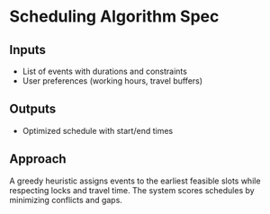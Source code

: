 # Scheduling Algorithm Spec

## Inputs
- List of events with durations and constraints
- User preferences (working hours, travel buffers)

## Outputs
- Optimized schedule with start/end times

## Approach
A greedy heuristic assigns events to the earliest feasible slots while respecting locks and travel time. The system scores schedules by minimizing conflicts and gaps.
